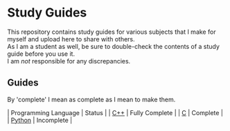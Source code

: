 # Study Guides

This repository contains study guides for various subjects that I make for myself and upload here to share with others. <br />
As I am a student as well, be sure to double-check the contents of a study guide before you use it. <br /> 
I am _not_ responsible for any discrepancies. <br />

## Guides
By 'complete' I mean as complete as I mean to make them.

| Programming Language | Status | 
| [C++](https://github.com/EthanC2/Notes-and-Writeups/tree/main/C%2B%2B) | Fully Complete |
| [C](https://github.com/EthanC2/Notes-and-Writeups/tree/main/C) | Complete |
| [Python](https://github.com/EthanC2/Notes-and-Writeups/tree/main/Python) | Incomplete |
